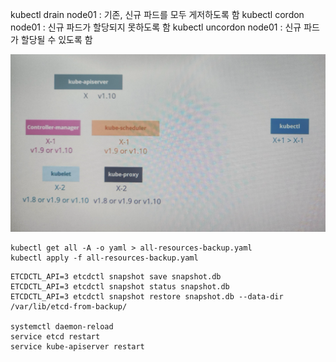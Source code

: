 kubectl drain node01 : 기존, 신규 파드를 모두 게저하도록 함
kubectl cordon node01 : 신규 파드가 할당되지 못하도록 함
kubectl uncordon node01 : 신규 파드가 할당될 수 있도록 함

<img src="image-1.png" style="width: 800px;"/>

```shell
kubectl get all -A -o yaml > all-resources-backup.yaml
kubectl apply -f all-resources-backup.yaml
```

```shell
ETCDCTL_API=3 etcdctl snapshot save snapshot.db
ETCDCTL_API=3 etcdctl snapshot status snapshot.db
ETCDCTL_API=3 etcdctl snapshot restore snapshot.db --data-dir /var/lib/etcd-from-backup/

systemctl daemon-reload
service etcd restart
service kube-apiserver restart
```

